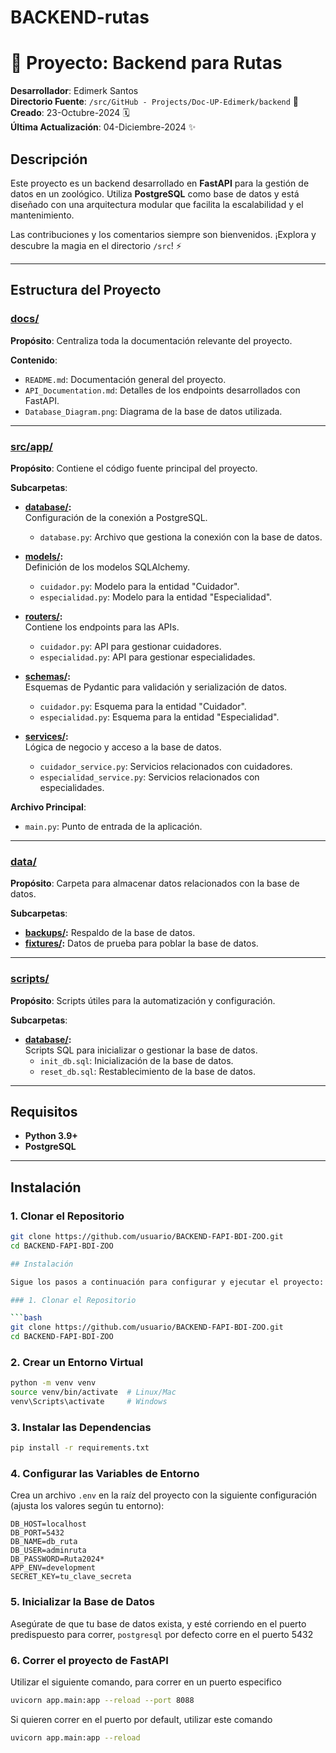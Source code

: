 # BACKEND-rutas
# 🚀 Proyecto: Backend para Rutas

**Desarrollador**: Edimerk Santos  
**Directorio Fuente**: `/src/GitHub - Projects/Doc-UP-Edimerk/backend` 📂  
**Creado**: 23-Octubre-2024 🗓️  
**Última Actualización**: 04-Diciembre-2024 ✨  

## Descripción
Este proyecto es un backend desarrollado en **FastAPI** para la gestión de datos en un zoológico. Utiliza **PostgreSQL** como base de datos y está diseñado con una arquitectura modular que facilita la escalabilidad y el mantenimiento.

Las contribuciones y los comentarios siempre son bienvenidos. ¡Explora y descubre la magia en el directorio `/src`! ⚡

---

## Estructura del Proyecto

### [docs/](./docs/)
**Propósito**: Centraliza toda la documentación relevante del proyecto.

**Contenido**:
- `README.md`: Documentación general del proyecto.
- `API_Documentation.md`: Detalles de los endpoints desarrollados con FastAPI.
- `Database_Diagram.png`: Diagrama de la base de datos utilizada.

---

### [src/app/](./src/app/)
**Propósito**: Contiene el código fuente principal del proyecto.

**Subcarpetas**:
- **[database/](./src/app/database/):**  
  Configuración de la conexión a PostgreSQL.  
  - `database.py`: Archivo que gestiona la conexión con la base de datos.

- **[models/](./src/app/models/):**  
  Definición de los modelos SQLAlchemy.  
  - `cuidador.py`: Modelo para la entidad "Cuidador".  
  - `especialidad.py`: Modelo para la entidad "Especialidad".

- **[routers/](./src/app/routers/):**  
  Contiene los endpoints para las APIs.  
  - `cuidador.py`: API para gestionar cuidadores.  
  - `especialidad.py`: API para gestionar especialidades.

- **[schemas/](./src/app/schemas/):**  
  Esquemas de Pydantic para validación y serialización de datos.  
  - `cuidador.py`: Esquema para la entidad "Cuidador".  
  - `especialidad.py`: Esquema para la entidad "Especialidad".

- **[services/](./src/app/services/):**  
  Lógica de negocio y acceso a la base de datos.  
  - `cuidador_service.py`: Servicios relacionados con cuidadores.  
  - `especialidad_service.py`: Servicios relacionados con especialidades.

**Archivo Principal**:
- `main.py`: Punto de entrada de la aplicación.
---

### [data/](./data/)
**Propósito**: Carpeta para almacenar datos relacionados con la base de datos.

**Subcarpetas**:
- **[backups/](./data/backups/):** Respaldo de la base de datos.  
- **[fixtures/](./data/fixtures/):** Datos de prueba para poblar la base de datos.

---

### [scripts/](./scripts/)
**Propósito**: Scripts útiles para la automatización y configuración.

**Subcarpetas**:
- **[database/](./scripts/database/):**  
  Scripts SQL para inicializar o gestionar la base de datos.  
  - `init_db.sql`: Inicialización de la base de datos.  
  - `reset_db.sql`: Restablecimiento de la base de datos.

---

## Requisitos

- **Python 3.9+**
- **PostgreSQL**

---

## Instalación

### 1. Clonar el Repositorio

```bash
git clone https://github.com/usuario/BACKEND-FAPI-BDI-ZOO.git
cd BACKEND-FAPI-BDI-ZOO

## Instalación

Sigue los pasos a continuación para configurar y ejecutar el proyecto:

### 1. Clonar el Repositorio

```bash
git clone https://github.com/usuario/BACKEND-FAPI-BDI-ZOO.git
cd BACKEND-FAPI-BDI-ZOO
```

### 2. Crear un Entorno Virtual

```bash
python -m venv venv
source venv/bin/activate  # Linux/Mac
venv\Scripts\activate     # Windows
```

### 3. Instalar las Dependencias

```bash
pip install -r requirements.txt
```

### 4. Configurar las Variables de Entorno

Crea un archivo `.env` en la raíz del proyecto con la siguiente configuración (ajusta los valores según tu entorno):

```env
DB_HOST=localhost
DB_PORT=5432
DB_NAME=db_ruta
DB_USER=adminruta
DB_PASSWORD=Ruta2024*
APP_ENV=development
SECRET_KEY=tu_clave_secreta
```

### 5. Inicializar la Base de Datos

Asegúrate de que tu base de datos exista, y esté corriendo en el puerto predispuesto para correr, `postgresql` por defecto corre en el puerto 5432

### 6. Correr el proyecto de FastAPI

Utilizar el siguiente comando, para correr en un puerto especifico

```bash
uvicorn app.main:app --reload --port 8088
```

Si quieren correr en el puerto por default, utilizar este comando

```bash
uvicorn app.main:app --reload
```
